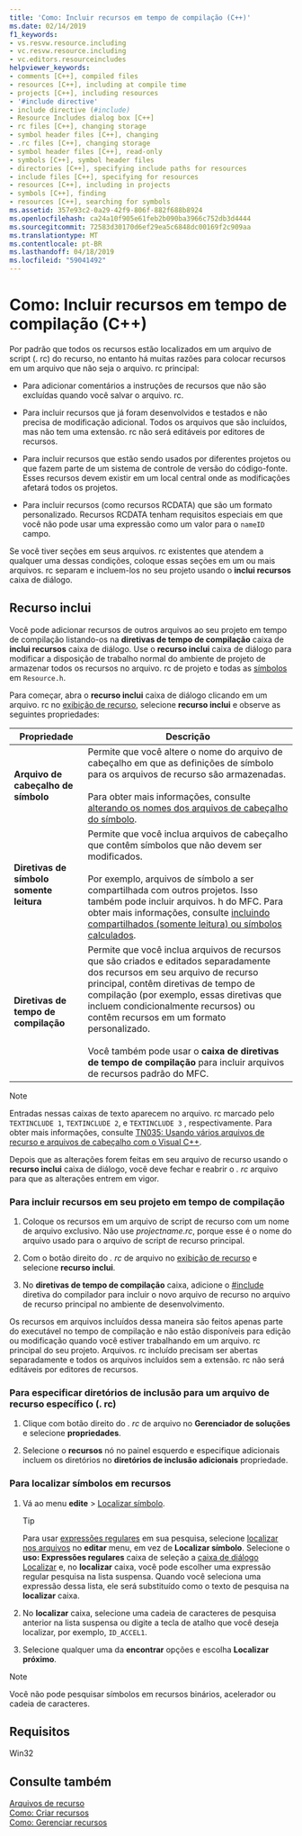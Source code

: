 ```yaml
---
title: 'Como: Incluir recursos em tempo de compilação (C++)'
ms.date: 02/14/2019
f1_keywords:
- vs.resvw.resource.including
- vc.resvw.resource.including
- vc.editors.resourceincludes
helpviewer_keywords:
- comments [C++], compiled files
- resources [C++], including at compile time
- projects [C++], including resources
- '#include directive'
- include directive (#include)
- Resource Includes dialog box [C++]
- rc files [C++], changing storage
- symbol header files [C++], changing
- .rc files [C++], changing storage
- symbol header files [C++], read-only
- symbols [C++], symbol header files
- directories [C++], specifying include paths for resources
- include files [C++], specifying for resources
- resources [C++], including in projects
- symbols [C++], finding
- resources [C++], searching for symbols
ms.assetid: 357e93c2-0a29-42f9-806f-882f688b8924
ms.openlocfilehash: ca24a10f905e61feb2b090ba3966c752db3d4444
ms.sourcegitcommit: 72583d30170d6ef29ea5c6848dc00169f2c909aa
ms.translationtype: MT
ms.contentlocale: pt-BR
ms.lasthandoff: 04/18/2019
ms.locfileid: "59041492"
---
```

# <a name="how-to-include-resources-at-compile-time-c"></a>Como: Incluir recursos em tempo de compilação (C++)

Por padrão que todos os recursos estão localizados em um arquivo de script (. rc) do recurso, no entanto há muitas razões para colocar recursos em um arquivo que não seja o arquivo. rc principal:

- Para adicionar comentários a instruções de recursos que não são excluídas quando você salvar o arquivo. rc.

- Para incluir recursos que já foram desenvolvidos e testados e não precisa de modificação adicional. Todos os arquivos que são incluídos, mas não tem uma extensão. rc não será editáveis por editores de recursos.

- Para incluir recursos que estão sendo usados por diferentes projetos ou que fazem parte de um sistema de controle de versão do código-fonte. Esses recursos devem existir em um local central onde as modificações afetará todos os projetos.

- Para incluir recursos (como recursos RCDATA) que são um formato personalizado. Recursos RCDATA tenham requisitos especiais em que você não pode usar uma expressão como um valor para o `nameID` campo.

Se você tiver seções em seus arquivos. rc existentes que atendem a qualquer uma dessas condições, coloque essas seções em um ou mais arquivos. rc separam e incluem-los no seu projeto usando o **inclui recursos** caixa de diálogo.

## <a name="resource-includes"></a>Recurso inclui

Você pode adicionar recursos de outros arquivos ao seu projeto em tempo de compilação listando-os na **diretivas de tempo de compilação** caixa de **inclui recursos** caixa de diálogo. Use o **recurso inclui** caixa de diálogo para modificar a disposição de trabalho normal do ambiente de projeto de armazenar todos os recursos no arquivo. rc de projeto e todas as [símbolos](../windows/symbols-resource-identifiers.md) em `Resource.h`.

Para começar, abra o **recurso inclui** caixa de diálogo clicando em um arquivo. rc no [exibição de recurso](how-to-create-a-resource-script-file.md#create-resources), selecione **recurso inclui** e observe as seguintes propriedades:

| Propriedade | Descrição |
|---|---|
| **Arquivo de cabeçalho de símbolo** | Permite que você altere o nome do arquivo de cabeçalho em que as definições de símbolo para os arquivos de recurso são armazenadas.<br/><br/>Para obter mais informações, consulte [alterando os nomes dos arquivos de cabeçalho do símbolo](../windows/changing-the-names-of-symbol-header-files.md). |
| **Diretivas de símbolo somente leitura** | Permite que você inclua arquivos de cabeçalho que contêm símbolos que não devem ser modificados.<br/><br/>Por exemplo, arquivos de símbolo a ser compartilhada com outros projetos. Isso também pode incluir arquivos. h do MFC. Para obter mais informações, consulte [incluindo compartilhados (somente leitura) ou símbolos calculados](../windows/including-shared-read-only-or-calculated-symbols.md). |
| **Diretivas de tempo de compilação** | Permite que você inclua arquivos de recursos que são criados e editados separadamente dos recursos em seu arquivo de recurso principal, contêm diretivas de tempo de compilação (por exemplo, essas diretivas que incluem condicionalmente recursos) ou contêm recursos em um formato personalizado.<br/><br/>Você também pode usar o **caixa de diretivas de tempo de compilação** para incluir arquivos de recursos padrão do MFC. |

> [!NOTE]
> Entradas nessas caixas de texto aparecem no arquivo. rc marcado pelo `TEXTINCLUDE 1`, `TEXTINCLUDE 2`, e `TEXTINCLUDE 3` , respectivamente. Para obter mais informações, consulte [TN035: Usando vários arquivos de recurso e arquivos de cabeçalho com o Visual C++](../mfc/tn035-using-multiple-resource-files-and-header-files-with-visual-cpp.md).

Depois que as alterações forem feitas em seu arquivo de recurso usando o **recurso inclui** caixa de diálogo, você deve fechar e reabrir o *. rc* arquivo para que as alterações entrem em vigor.

### <a name="to-include-resources-in-your-project-at-compile-time"></a>Para incluir recursos em seu projeto em tempo de compilação

1. Coloque os recursos em um arquivo de script de recurso com um nome de arquivo exclusivo. Não use *projectname.rc*, porque esse é o nome do arquivo usado para o arquivo de script de recurso principal.

1. Com o botão direito do *. rc* de arquivo no [exibição de recurso](how-to-create-a-resource-script-file.md#create-resources) e selecione **recurso inclui**.

1. No **diretivas de tempo de compilação** caixa, adicione o [#include](../preprocessor/hash-include-directive-c-cpp.md) diretiva do compilador para incluir o novo arquivo de recurso no arquivo de recurso principal no ambiente de desenvolvimento.

Os recursos em arquivos incluídos dessa maneira são feitos apenas parte do executável no tempo de compilação e não estão disponíveis para edição ou modificação quando você estiver trabalhando em um arquivo. rc principal do seu projeto. Arquivos. rc incluído precisam ser abertas separadamente e todos os arquivos incluídos sem a extensão. rc não será editáveis por editores de recursos.

### <a name="to-specify-include-directories-for-a-specific-resource-rc-file"></a>Para especificar diretórios de inclusão para um arquivo de recurso específico (. rc)

1. Clique com botão direito do *. rc* de arquivo no **Gerenciador de soluções** e selecione **propriedades**.

1. Selecione o **recursos** nó no painel esquerdo e especifique adicionais incluem os diretórios no **diretórios de inclusão adicionais** propriedade.

### <a name="to-find-symbols-in-resources"></a>Para localizar símbolos em recursos

1. Vá ao menu **edite** > [Localizar símbolo](/visualstudio/ide/go-to).

   > [!TIP]
   > Para usar [expressões regulares](/visualstudio/ide/using-regular-expressions-in-visual-studio) em sua pesquisa, selecione [localizar nos arquivos](/visualstudio/ide/reference/find-command) no **editar** menu, em vez de **Localizar símbolo**. Selecione o **uso: Expressões regulares** caixa de seleção a [caixa de diálogo Localizar](/visualstudio/ide/finding-and-replacing-text) e, no **localizar** caixa, você pode escolher uma expressão regular pesquisa na lista suspensa. Quando você seleciona uma expressão dessa lista, ele será substituído como o texto de pesquisa na **localizar** caixa.

1. No **localizar** caixa, selecione uma cadeia de caracteres de pesquisa anterior na lista suspensa ou digite a tecla de atalho que você deseja localizar, por exemplo, `ID_ACCEL1`.

1. Selecione qualquer uma da **encontrar** opções e escolha **Localizar próximo**.

> [!NOTE]
> Você não pode pesquisar símbolos em recursos binários, acelerador ou cadeia de caracteres.

## <a name="requirements"></a>Requisitos

Win32

## <a name="see-also"></a>Consulte também

[Arquivos de recurso](../windows/resource-files-visual-studio.md)<br/>
[Como: Criar recursos](../windows/how-to-create-a-resource-script-file.md)<br/>
[Como: Gerenciar recursos](../windows/how-to-copy-resources.md)<br/>